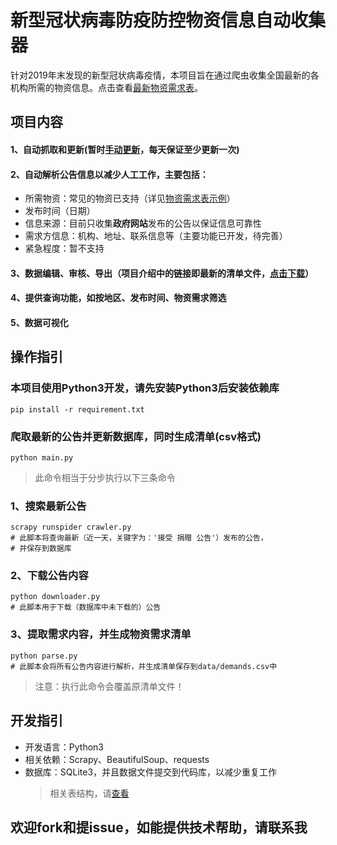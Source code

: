 # 新型冠状病毒防疫防控物资信息自动收集器

针对2019年末发现的新型冠状病毒疫情，本项目旨在通过爬虫收集全国最新的各机构所需的物资信息。点击查看[最新物资需求表](data/demands.csv)。

## 项目内容

#### 1、自动抓取和更新(暂时[手动更新](#guide)，每天保证至少更新一次)
#### 2、自动解析公告信息以减少人工工作，主要包括：

- 所需物资：常见的物资已支持（详见[物资需求表示例](data/demands.csv)）
- 发布时间（日期）
- 信息来源：目前只收集**政府网站**发布的公告以保证信息可靠性
- 需求方信息：机构、地址、联系信息等（主要功能已开发，待完善）
- 紧急程度：暂不支持

#### 3、数据编辑、审核、导出（项目介绍中的链接即最新的清单文件，[点击下载](https://pybeaner.github.io/nCoV-supplies/data/demands.csv)）
#### 4、提供查询功能，如按地区、发布时间、物资需求筛选
#### 5、数据可视化

## <a name="guide"></a>操作指引
### 本项目使用Python3开发，请先安装Python3后安装依赖库
    pip install -r requirement.txt
    
### 爬取最新的公告并更新数据库，同时生成清单(csv格式)
    python main.py
>此命令相当于分步执行以下三条命令

### 1、搜索最新公告
    scrapy runspider crawler.py
    # 此脚本将查询最新（近一天，关键字为：'接受 捐赠 公告'）发布的公告，
    # 并保存到数据库
    
### 2、下载公告内容
    python downloader.py
    # 此脚本用于下载（数据库中未下载的）公告
    
### 3、提取需求内容，并生成物资需求清单
    python parse.py
    # 此脚本会将所有公告内容进行解析，并生成清单保存到data/demands.csv中
>注意：执行此命令会覆盖原清单文件！

## 开发指引
- 开发语言：Python3
- 相关依赖：Scrapy、BeautifulSoup、requests
- 数据库：SQLite3，并且数据文件提交到代码库，以减少重复工作
    >相关表结构，请[查看](database.py)

## 欢迎fork和提issue，如能提供技术帮助，请联系我